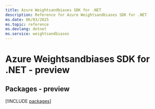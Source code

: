 ```yaml
---
title: Azure Weightsandbiases SDK for .NET
description: Reference for Azure Weightsandbiases SDK for .NET
ms.date: 06/03/2025
ms.topic: reference
ms.devlang: dotnet
ms.service: weightsandbiases
---
```

# Azure Weightsandbiases SDK for .NET - preview
## Packages - preview
[!INCLUDE [packages](weightsandbiases-index.md)]
